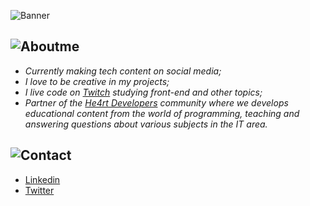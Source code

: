 ![Banner](https://i.imgur.com/57LbnYe.png)

## ![Aboutme](https://i.imgur.com/m15HBrw.gif)

- *Currently making tech content on social media;*
- *I love to be creative in my projects;*
- *I live code on [Twitch](https://www.twitch.tv/moov_) studying front-end and other topics;*
- *Partner of the [He4rt Developers](https://discord.io/he4rt) community where we develops educational content from the world of programming, teaching and answering questions about various subjects in the IT area.*

## ![Contact](https://i.imgur.com/ocBh28K.gif)
- [Linkedin](https://www.linkedin.com/in/mateusmoov/)
- [Twitter](https://twitter.com/moovhe4rt)
